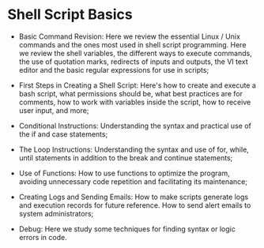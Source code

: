 # Shell Script Basics

* Basic Command Revision: Here we review the essential Linux / Unix commands and the ones most used in shell script programming. Here we review the shell variables, the different ways to execute commands, the use of quotation marks, redirects of inputs and outputs, the VI text editor and the basic regular expressions for use in scripts;

* First Steps in Creating a Shell Script: Here's how to create and execute a bash script, what permissions should be, what best practices are for comments, how to work with variables inside the script, how to receive user input, and more;

* Conditional Instructions: Understanding the syntax and practical use of the if and case statements;

* The Loop Instructions: Understanding the syntax and use of for, while, until statements in addition to the break and continue statements;

* Use of Functions: How to use functions to optimize the program, avoiding unnecessary code repetition and facilitating its maintenance;

* Creating Logs and Sending Emails: How to make scripts generate logs and execution records for future reference. How to send alert emails to system administrators;

* Debug: Here we study some techniques for finding syntax or logic errors in code.

